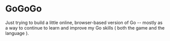 GoGoGo
======

Just trying to build a little online, browser-based version of Go -- mostly as a
way to continue to learn and improve my Go skills ( both the game and the
language ).
